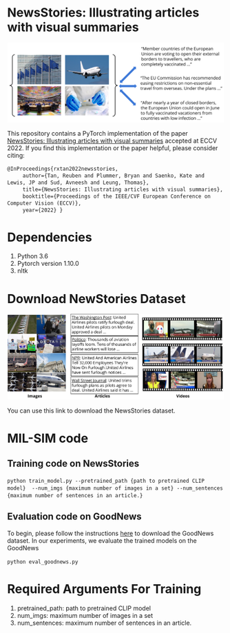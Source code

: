 # NewsStories: Illustrating articles with visual summaries

![alt text](motivational_figure.png)

This repository contains a PyTorch implementation of the paper [NewsStories: Illustrating articles with visual summaries](https://arxiv.org/abs/2009.07698) accepted at ECCV 2022. If you find this implementation or the paper helpful, please consider citing:

    @InProceedings{rxtan2022newsstories,
         author={Tan, Reuben and Plummer, Bryan and Saenko, Kate and Lewis, JP and Sud, Avneesh and Leung, Thomas},
         title={NewsStories: Illustrating articles with visual summaries},
         booktitle={Proceedings of the IEEE/CVF European Conference on Computer Vision (ECCV)},
         year={2022} }
    
# Dependencies

1. Python 3.6
2. Pytorch version 1.10.0
3. nltk

# Download NewStories Dataset

![alt text](dataset.png)

You can use this link to download the NewsStories dataset. 

# MIL-SIM code

## Training code on NewsStories

`python train_model.py --pretrained_path {path to pretrained CLIP model}  --num_imgs {maximum number of images in a set} --num_sentences {maximum number of sentences in an article.}`

## Evaluation code on GoodNews

To begin, please follow the instructions [here](https://github.com/furkanbiten/GoodNews) to download the GoodNews dataset. In our experiments, we evaluate the trained models on the GoodNews

`python eval_goodnews.py`

# Required Arguments For Training

1. pretrained_path: path to pretrained CLIP model
2. num_imgs: maximum number of images in a set
3. num_sentences: maximum number of sentences in an article.
